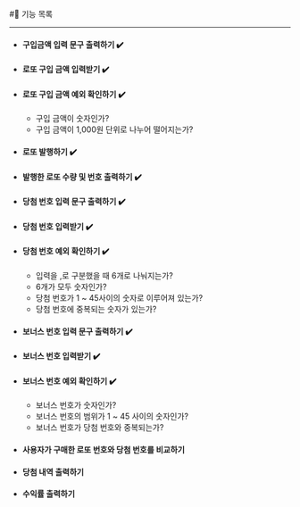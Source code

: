 #📌 기능 목록
****
+ #### 구입금액 입력 문구 출력하기 ✔️
+ #### 로또 구입 금액 입력받기 ✔️
+ #### 로또 구입 금액 예외 확인하기 ✔️
  + 구입 금액이 숫자인가?
  + 구입 금액이 1,000원 단위로 나누어 떨어지는가?
+ #### 로또 발행하기 ✔️
+ #### 발행한 로또 수량 및 번호 출력하기 ✔️
+ #### 당첨 번호 입력 문구 출력하기 ✔️
+ #### 당첨 번호 입력받기 ✔️
+ #### 당첨 번호 예외 확인하기 ✔️
  + 입력을 ,로 구분했을 때 6개로 나눠지는가?
  + 6개가 모두 숫자인가?
  + 당첨 번호가 1 ~ 45사이의 숫자로 이루어져 있는가?
  + 당첨 번호에 중복되는 숫자가 있는가?
+ #### 보너스 번호 입력 문구 출력하기 ✔️
+ #### 보너스 번호 입력받기 ✔️
+ #### 보너스 번호 예외 확인하기 ✔️
  + 보너스 번호가 숫자인가?
  + 보너스 번호의 범위가 1 ~ 45 사이의 숫자인가?
  + 보너스 번호가 당첨 번호와 중복되는가?
+ #### 사용자가 구매한 로또 번호와 당첨 번호를 비교하기
+ #### 당첨 내역 출력하기
+ #### 수익률 출력하기
